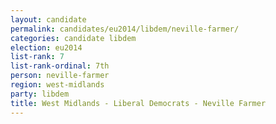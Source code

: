 ```yaml
---
layout: candidate
permalink: candidates/eu2014/libdem/neville-farmer/
categories: candidate libdem
election: eu2014
list-rank: 7
list-rank-ordinal: 7th
person: neville-farmer
region: west-midlands
party: libdem
title: West Midlands - Liberal Democrats - Neville Farmer
---
```

